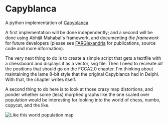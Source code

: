 # Capyblanca

A python implementation of [Capyblanca]()

A first implementation will be done independently; and a second will be done using Abhijit Mahabal's framework, and documenting *the framework* for future developers (please see [FARGlexandria](https://github.com/Alex-Linhares/FARGlexandria) for publications, source code and more information).

The very next thing to do is to create a simple script that gets a textfile with a chessboard and displays it as a vector, svg file.  Then I need to recreate *all* the positions that should go on the FCCA2.0 chapter. I'm thinking about maintaining the lame 8-bit style that the original Capyblanca had in Delphi.  With that, the chapter writes itself.

A second thing to do here is to look at those crazy map distortions, and ponder whether some (less) morphed graphs like the one scaled over population would be interesting for looking into the world of chess, numbo, copycat, and the like.  

![Like this world population map](http://i.dailymail.co.uk/i/pix/2009/10/02/article-1217571-06A92BFC000005DC-920_964x405.jpg)
